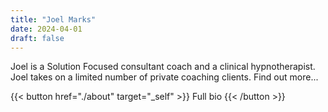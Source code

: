 ```yaml
---
title: "Joel Marks"
date: 2024-04-01
draft: false
---
```


Joel is a Solution Focused consultant coach and a clinical hypnotherapist. Joel takes on a limited number of private coaching clients. Find out more...

{{< button href="./about" target="_self" >}} Full bio {{< /button >}}

